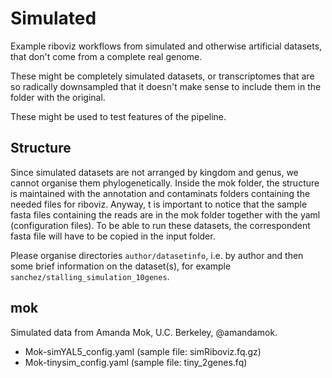 # Simulated

Example riboviz workflows from simulated and otherwise artificial datasets, that don't come from a complete real genome.

These might be completely simulated datasets, or transcriptomes that are so radically downsampled that it doesn't make sense to include them in the folder with the original.

These might be used to test features of the pipeline.

## Structure

Since simulated datasets are not arranged by kingdom and genus, we cannot organise them phylogenetically. Inside the mok folder, the structure is maintained with the annotation and contaminats folders containing the needed files for riboviz. Anyway, t is important to notice that the sample fasta files containing the reads are in the mok folder together with the yaml (configuration files). To be able to run these datasets, the correspondent fasta file will have to be copied in the input folder.

Please organise directories `author/datasetinfo`, i.e. by author and then some brief information on the dataset(s), for example `sanchez/stalling_simulation_10genes`.

## mok

Simulated data from Amanda Mok, U.C. Berkeley, @amandamok.

* Mok-simYAL5_config.yaml (sample file: simRiboviz.fq.gz)
* Mok-tinysim_config.yaml (sample file: tiny_2genes.fq)
